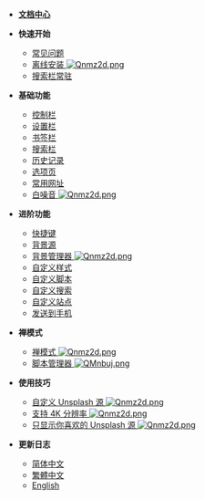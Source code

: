 * [**文档中心**](Home.md)

* **快速开始**
  * [常见问题](常见问题)
  * [离线安装 ![Qnmz2d.png](https://s2.ax1x.com/2019/12/02/Qnmz2d.png)](离线安装)
  * [搜索栏常驻](https://github.com/Kenshin/simptab/issues/82)
  
* **基础功能**
  * [控制栏](控制栏)
  * [设置栏](设置栏)
  * [书签栏](书签栏)
  * [搜索栏](书签栏?id=快捷搜索栏)
  * [历史记录](背景源?id=历史记录)
  * [选项页](选项页)
  * [常用网址](常用网址)
  * [白噪音 ![Qnmz2d.png](https://s2.ax1x.com/2019/12/02/Qnmz2d.png)](白噪音)

* **进阶功能**
  * [快捷键](快捷键)
  * [背景源](背景源)
  * [背景管理器 ![Qnmz2d.png](https://s2.ax1x.com/2019/12/02/Qnmz2d.png)](背景管理器)
  * [自定义样式](选项页?id=自定义样式)
  * [自定义脚本](选项页?id=自定义脚本)
  * [自定义搜索](选项页?id=自定义搜索)
  * [自定义站点](常用网址?id=自定义)
  * [发送到手机](发送到手机)

* **禅模式**
  * [禅模式 ![Qnmz2d.png](https://s2.ax1x.com/2019/12/02/Qnmz2d.png)](禅模式)
  * [脚本管理器 ![QMnbuj.png](https://s2.ax1x.com/2019/12/03/QMnbuj.png)](禅模式?id=脚本管理器)

* **使用技巧**
  * [自定义 Unsplash 源 ![Qnmz2d.png](https://s2.ax1x.com/2019/12/02/Qnmz2d.png)](背景源?id=自定义Unsplash源)
  * [支持 4K 分辨率 ![Qnmz2d.png](https://s2.ax1x.com/2019/12/02/Qnmz2d.png)](显示%204K%20分辨率的背景源)
  * [只显示你喜欢的 Unsplash 源  ![Qnmz2d.png](https://s2.ax1x.com/2019/12/02/Qnmz2d.png)](只显示你喜欢的%20Unsplash%20源)

* **更新日志**
  * [简体中文](CHANGELOG)
  * [繁體中文](CHANGELOG.tw)
  * [English](CHANGELOG.en)

